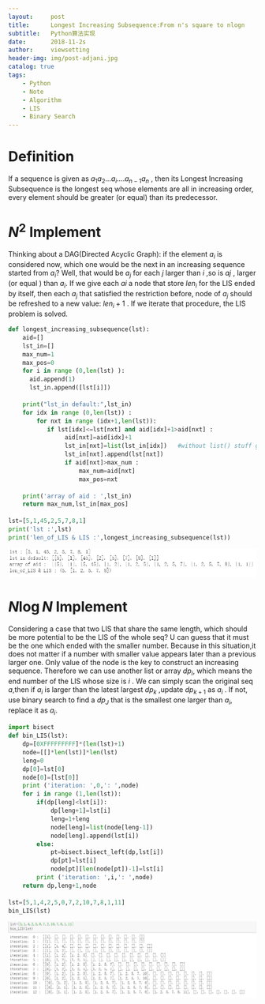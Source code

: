 ```yaml
---
layout:     post
title:      Longest Increasing Subsequence:From n's square to nlogn
subtitle:   Python算法实现
date:       2018-11-2s
author:     viewsetting
header-img: img/post-adjani.jpg
catalog: true
tags:
    - Python
    - Note
    - Algorithm
    - LIS
    - Binary Search
---
```


# Definition

If a sequence is given as $a_1a_2...a_i....a_{n-1}a_n$ , then its Longest Increasing Subsequence is the longest seq whose elements are all in increasing order, every element should be greater (or equal) than its predecessor.

# $N^2$ Implement

Thinking about a DAG(Directed Acyclic Graph): if the element $a_i$ is considered now, which one would be the next in an increasing sequence started from $a_i$? Well, that would be $a_j$ for each $j$  larger than $i$ ,so is $aj$ , larger (or equal ) than $a_i$. If we give each $ai$ a node that store $len_i$ for the LIS ended by itself, then each $a_j$ that satisfied the restriction before, node of $a_j$ should be refreshed to a new value: $len_i +1$ . If we iterate that procedure, the LIS problem is solved.

```python
def longest_increasing_subsequence(lst):
    aid=[]
    lst_in=[]
    max_num=1
    max_pos=0
    for i in range (0,len(lst) ):
      aid.append(1)
      lst_in.append([lst[i]])
        
    print("lst_in default:",lst_in)
    for idx in range (0,len(lst)) :
        for nxt in range (idx+1,len(lst)):
           if lst[idx]<=lst[nxt] and aid[idx]+1>aid[nxt] :
                aid[nxt]=aid[idx]+1
                lst_in[nxt]=list(lst_in[idx])   #without list() stuff gone wild!   
                lst_in[nxt].append(lst[nxt])
                if aid[nxt]>max_num : 
                    max_num=aid[nxt]
                    max_pos=nxt
 
    print('array of aid : ',lst_in)
    return max_num,lst_in[max_pos]

lst=[5,1,45,2,5,7,8,1]
print('lst :',lst)
print('len_of_LIS & LIS :',longest_increasing_subsequence(lst))
```

![](\img\2018-11-02\LIS1.png)

# $N\log N$ Implement

Considering a case that two LIS that share the same length, which should be more potential to be the LIS of the whole seq? U can guess that it must be the one which ended with the smaller number. Because in this situation,it does not matter if a number with smaller value appears later than a previous larger one. Only value of the node is the key to construct an increasing sequence. Therefore we can use another list or array $dp_i$, which means the end number of the LIS whose size is $i$ . We can simply scan the original seq $a$,then if $a_i$ is larger than the latest largest $dp_k$ ,update $dp_{k+1}$ as $a_i$  . If not, use binary search to find a $dp_J$ that is the smallest one larger than $a_i$, replace it as $a_i$.

```python
import bisect
def bin_LIS(lst):
    dp=[0XFFFFFFFFF]*(len(lst)+1)
    node=[[]*len(lst)]*len(lst)
    leng=0
    dp[0]=lst[0]
    node[0]=[lst[0]]
    print ('iteration: ',0,': ',node)
    for i in range (1,len(lst)):
        if(dp[leng]<lst[i]): 
            dp[leng+1]=lst[i]
            leng=1+leng
            node[leng]=list(node[leng-1])
            node[leng].append(lst[i])
        else:
            pt=bisect.bisect_left(dp,lst[i])
            dp[pt]=lst[i]
            node[pt][len(node[pt])-1]=lst[i]
        print ('iteration: ',i,': ',node)
    return dp,leng+1,node

lst=[5,1,4,2,5,0,7,2,10,7,8,1,11]
bin_LIS(lst)
```

![](\img\2018-11-02\LIS.png)